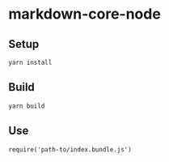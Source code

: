 # markdown-core-node

## Setup

    yarn install

## Build

    yarn build

## Use

    require('path-to/index.bundle.js')
